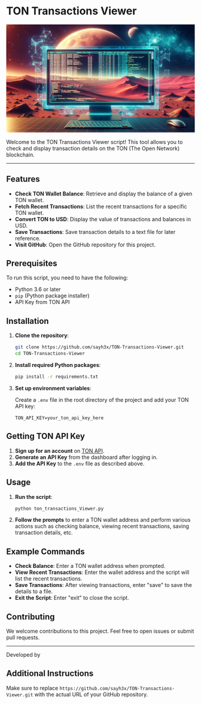 # TON Transactions Viewer

<p align="center">
  <img src="https://raw.githubusercontent.com/sayh3x/TON-Transactions-Viewer/main/assets/main.webp" style="max-width: 100%; height: auto;" alt="TRX Transactions Viewer Logo">
</p>

Welcome to the TON Transactions Viewer script! This tool allows you to check and display transaction details on the TON (The Open Network) blockchain.

---

## Features

- **Check TON Wallet Balance**: Retrieve and display the balance of a given TON wallet.
- **Fetch Recent Transactions**: List the recent transactions for a specific TON wallet.
- **Convert TON to USD**: Display the value of transactions and balances in USD.
- **Save Transactions**: Save transaction details to a text file for later reference.
- **Visit GitHub**: Open the GitHub repository for this project.

## Prerequisites

To run this script, you need to have the following:

- Python 3.6 or later
- `pip` (Python package installer)
- API Key from TON API

## Installation

1. **Clone the repository**:

    ```bash
    git clone https://github.com/sayh3x/TON-Transactions-Viewer.git
    cd TON-Transactions-Viewer
    ```

2. **Install required Python packages**:

    ```bash
    pip install -r requirements.txt
    ```

3. **Set up environment variables**:

    Create a `.env` file in the root directory of the project and add your TON API key:

    ```env
    TON_API_KEY=your_ton_api_key_here
    ```

## Getting TON API Key

1. **Sign up for an account** on [TON API](https://tonapi.io/).
2. **Generate an API Key** from the dashboard after logging in.
3. **Add the API Key** to the `.env` file as described above.

## Usage

1. **Run the script**:

    ```bash
    python ton_transactions_Viewer.py
    ```

2. **Follow the prompts** to enter a TON wallet address and perform various actions such as checking balance, viewing recent transactions, saving transaction details, etc.

## Example Commands

- **Check Balance**: Enter a TON wallet address when prompted.
- **View Recent Transactions**: Enter the wallet address and the script will list the recent transactions.
- **Save Transactions**: After viewing transactions, enter "save" to save the details to a file.
- **Exit the Script**: Enter "exit" to close the script.

## Contributing

We welcome contributions to this project. Feel free to open issues or submit pull requests.

---

Developed by 

## Additional Instructions

Make sure to replace `https://github.com/sayh3x/TON-Transactions-Viewer.git` with the actual URL of your GitHub repository.
‍